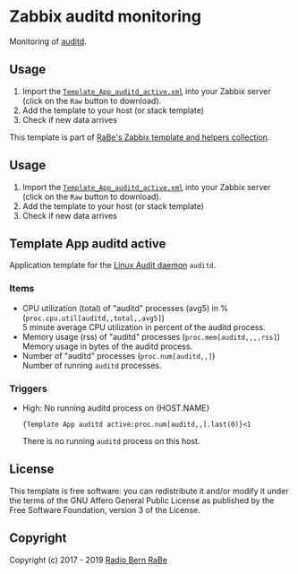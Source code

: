 # Zabbix auditd monitoring
Monitoring of [auditd](https://people.redhat.com/sgrubb/audit/).

## Usage
1. Import the
   [`Template_App_auditd_active.xml`](Template_App_auditd_active.xml)
   into your Zabbix server (click on the `Raw` button to download).
2. Add the template to your host (or stack template)
3. Check if new data arrives

This template is part of [RaBe's Zabbix template and helpers
collection](https://github.com/radiorabe/rabe-zabbix).

## Usage

1. Import the [`Template_App_auditd_active.xml`](Template_App_auditd_active.xml)
   into your Zabbix server (click on the `Raw` button to download).
2. Add the template to your host (or stack template)
3. Check if new data arrives

## Template App auditd active
Application template for the [Linux Audit daemon](https://people.redhat.com/sgrubb/audit/) `auditd`.
### Items
* CPU utilization (total) of "auditd" processes (avg5) in % (`proc.cpu.util[auditd,,total,,avg5]`)  
  5 minute average CPU utilization in percent of the auditd process.
* Memory usage (rss) of "auditd" processes (`proc.mem[auditd,,,,rss]`)  
  Memory usage in bytes of the auditd process.
* Number of "auditd" processes (`proc.num[auditd,,]`)  
  Number of running `auditd` processes.
### Triggers
* High: No running auditd process on {HOST.NAME}
  ```
  {Template App auditd active:proc.num[auditd,,].last(0)}<1
  ```
  There is no running `auditd` process on this host.

## License
This template is free software: you can redistribute it and/or modify it under
the terms of the GNU Affero General Public License as published by the Free
Software Foundation, version 3 of the License.

## Copyright
Copyright (c) 2017 - 2019 [Radio Bern RaBe](http://www.rabe.ch)

